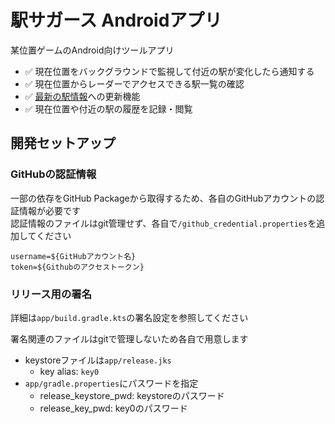 # 駅サガース Androidアプリ

某位置ゲームのAndroid向けツールアプリ

- ✅ 現在位置をバックグラウンドで監視して付近の駅が変化したら通知する
- ✅ 現在位置からレーダーでアクセスできる駅一覧の確認
- ✅ [最新の駅情報](https://github.com/Seo-4d696b75/station_database)への更新機能
- ✅ 現在位置や付近の駅の履歴を記録・閲覧


## 開発セットアップ

### GitHubの認証情報

一部の依存をGitHub Packageから取得するため、各自のGitHubアカウントの認証情報が必要です  
認証情報のファイルはgit管理せず、各自で`/github_credential.properties`を追加してください

```properties
username=${GitHubアカウント名}
token=${Githubのアクセストークン}
```

### リリース用の署名

詳細は`app/build.gradle.kts`の署名設定を参照してください

署名関連のファイルはgitで管理しないため各自で用意します

- keystoreファイルは`app/release.jks`
    - key alias: `key0`
- `app/gradle.properties`にパスワードを指定
    - release_keystore_pwd: keystoreのパスワード
    - release_key_pwd: key0のパスワード
